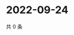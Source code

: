 # 2022-09-24

共 0 条

<!-- BEGIN WEIBO -->
<!-- 最后更新时间 Sat Sep 24 2022 21:25:34 GMT+0800 (China Standard Time) -->

<!-- END WEIBO -->
